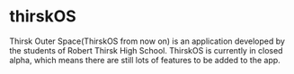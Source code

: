 # thirskOS
Thirsk Outer Space(ThirskOS from now on) is an application developed by the students of Robert Thirsk High School.
ThirskOS is currently in closed alpha, which means there are still lots of features to be added to the app.
